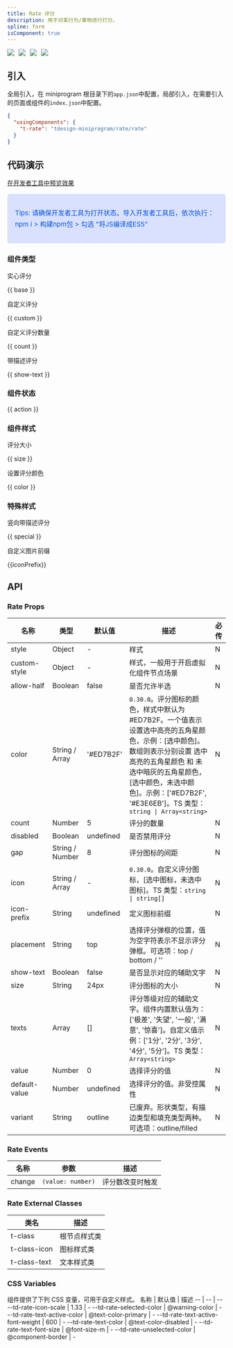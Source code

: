 ```yaml
---
title: Rate 评分
description: 用于对某行为/事物进行打分。
spline: form
isComponent: true
---
```


<span class="coverages-badge" style="margin-right: 10px"><img src="https://img.shields.io/badge/coverages%3A%20lines-55%25-red" /></span><span class="coverages-badge" style="margin-right: 10px"><img src="https://img.shields.io/badge/coverages%3A%20functions-40%25-red" /></span><span class="coverages-badge" style="margin-right: 10px"><img src="https://img.shields.io/badge/coverages%3A%20statements-55%25-red" /></span><span class="coverages-badge" style="margin-right: 10px"><img src="https://img.shields.io/badge/coverages%3A%20branches-50%25-red" /></span>
## 引入

全局引入，在 miniprogram 根目录下的`app.json`中配置，局部引入，在需要引入的页面或组件的`index.json`中配置。

```json
{
  "usingComponents": {
    "t-rate": "tdesign-miniprogram/rate/rate"
  }
}
```

## 代码演示

<a href="https://developers.weixin.qq.com/s/J86K2imu7tSh" title="在开发者工具中预览效果" target="_blank" rel="noopener noreferrer"> 在开发者工具中预览效果 </a>

<blockquote style="background-color: #d9e1ff; font-size: 15px; line-height: 26px;margin: 16px 0 0;padding: 16px; border-radius: 6px; color: #0052d9" >
<p>Tips: 请确保开发者工具为打开状态。导入开发者工具后，依次执行：npm i > 构建npm包 > 勾选 "将JS编译成ES5"</p>
</blockquote>

### 组件类型

实心评分

{{ base }}

自定义评分

{{ custom }}

自定义评分数量

{{ count }}

带描述评分

{{ show-text }}

### 组件状态

{{ action }}

### 组件样式

评分大小

{{ size }}

设置评分颜色

{{ color }}

### 特殊样式

竖向带描述评分

{{ special }}

自定义图片前缀

{{iconPrefix}}


## API

### Rate Props

名称 | 类型 | 默认值 | 描述 | 必传
-- | -- | -- | -- | --
style | Object | - | 样式 | N
custom-style | Object | - | 样式，一般用于开启虚拟化组件节点场景 | N
allow-half | Boolean | false | 是否允许半选 | N
color | String / Array | '#ED7B2F' | `0.30.0`。评分图标的颜色，样式中默认为 #ED7B2F。一个值表示设置选中高亮的五角星颜色，示例：[选中颜色]。数组则表示分别设置 选中高亮的五角星颜色 和 未选中暗灰的五角星颜色，[选中颜色，未选中颜色]。示例：['#ED7B2F', '#E3E6EB']。TS 类型：`string \| Array<string>` | N
count | Number | 5 | 评分的数量 | N
disabled | Boolean | undefined | 是否禁用评分 | N
gap | String / Number | 8 | 评分图标的间距 | N
icon | String / Array | - | `0.30.0`。自定义评分图标，[选中图标，未选中图标]。TS 类型：`string \| string[]` | N
icon-prefix | String | undefined | 定义图标前缀 | N
placement | String | top | 选择评分弹框的位置，值为空字符表示不显示评分弹框。可选项：top / bottom / '' | N
show-text | Boolean | false | 是否显示对应的辅助文字 | N
size | String | 24px | 评分图标的大小 | N
texts | Array | [] | 评分等级对应的辅助文字。组件内置默认值为：['极差', '失望', '一般', '满意', '惊喜']。自定义值示例：['1分', '2分', '3分', '4分', '5分']。TS 类型：`Array<string>` | N
value | Number | 0 | 选择评分的值 | N
default-value | Number | undefined | 选择评分的值。非受控属性 | N
variant | String | outline | 已废弃。形状类型，有描边类型和填充类型两种。可选项：outline/filled | N

### Rate Events

名称 | 参数 | 描述
-- | -- | --
change | `(value: number)` | 评分数改变时触发

### Rate External Classes

类名 | 描述
-- | --
t-class | 根节点样式类
t-class-icon | 图标样式类
t-class-text | 文本样式类

### CSS Variables

组件提供了下列 CSS 变量，可用于自定义样式。
名称 | 默认值 | 描述 
-- | -- | --
--td-rate-icon-scale | 1.33 | - 
--td-rate-selected-color | @warning-color | - 
--td-rate-text-active-color | @text-color-primary | - 
--td-rate-text-active-font-weight | 600 | - 
--td-rate-text-color | @text-color-disabled | - 
--td-rate-text-font-size | @font-size-m | - 
--td-rate-unselected-color | @component-border | -